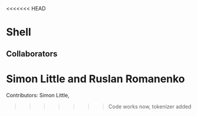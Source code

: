 <<<<<<< HEAD
# Shell

## Collaborators
Simon Little and Ruslan Romanenko
=======
Contributors: Simon Little, 
>>>>>>> Code works now, tokenizer added
